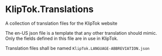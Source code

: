 # KlipTok.Translations
A collection of translation files for the KlipTok website

The en-US json file is a template that any other translation should mimic. Only the fields defined in this file are in use in KlipTok.

Translation files shall be named `KlipTok.LANGUAGE-ABBREVIATION.json` 
